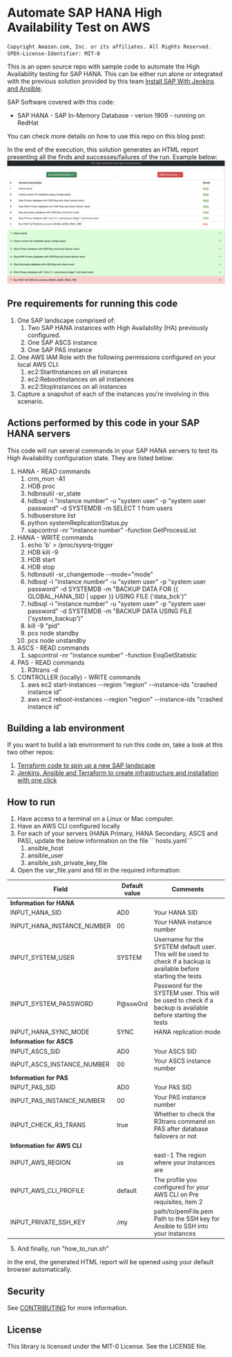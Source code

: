 # Automate SAP HANA High Availability Test on AWS

```
Copyright Amazon.com, Inc. or its affiliates. All Rights Reserved.
SPDX-License-Identifier: MIT-0
```

This is an open source repo with sample code to automate the High Availability testing for SAP HANA. This can be either run alone or integrated with the previous solution provided by this team [Install SAP With Jenkins and Ansible](https://github.com/aws-samples/aws-install-sap-with-jenkins-ansible/). 

SAP Software covered with this code:
* SAP HANA - SAP In-Memory Database - verion 1909 - running on RedHat

You can check more details on how to use this repo on this blog post: <insert blog post here>

In the end of the execution, this solution generates an HTML report presenting all the finds and successes/failures of the run. Example below:
![](readme_pictures/report_sample.png)

## Pre requirements for running this code
<ol>
    <li>One SAP landscape comprised of:
        <ol>
            <li>Two SAP HANA instances with High Availability (HA) previously configured.</li>
            <li>One SAP ASCS instance</li>
            <li>One SAP PAS instance</li>
        </ol>
    </li>
    <li>One AWS IAM Role with the following permissions configured on your local AWS CLI:
        <ol>
            <li>ec2:StartInstances on all instances</li>
            <li>ec2:RebootInstances on all instances</li>
            <li>ec2:StopInstances on all instances</li>
        </ol>
    </li>
    <li>Capture a snapshot of each of the instances you’re involving in this scenario.</li>
</ol>

## Actions performed by this code in your SAP HANA servers

This code will run several commands in your SAP HANA servers to test its High Availability configuration state. They are listed below:

<ol>
    <li>HANA - READ commands
        <ol>
            <li>crm_mon -A1</li>
            <li>HDB proc</li>
            <li>hdbnsutil -sr_state</li>
            <li>hdbsql -i "instance number" -u "system user" -p "system user password" -d SYSTEMDB -m SELECT 1 from users</li>
            <li>hdbuserstore list</li>
            <li>python systemReplicationStatus.py</li>
            <li>sapcontrol -nr "instance number" -function GetProcessList </li>
        </ol>
    </li>
    <li>HANA - WRITE commands
        <ol>
            <li>echo 'b' > /proc/sysrq-trigger</li>
            <li>HDB kill -9</li>
            <li>HDB start</li>
            <li>HDB stop</li>
            <li>hdbnsutil -sr_changemode --mode="mode"</li>
            <li>hdbsql -i "instance number" -u "system user" -p "system user password" -d SYSTEMDB -m "BACKUP DATA FOR {{ GLOBAL_HANA_SID | upper }} USING FILE ('data_bck')"</li>
            <li>hdbsql -i "instance number" -u "system user" -p "system user password" -d SYSTEMDB -m "BACKUP DATA USING FILE ('system_backup')"</li>
            <li>kill -9 "pid"</li>
            <li>pcs node standby</li>
            <li>pcs node unstandby</li>
        </ol>
    </li>
    <li>ASCS - READ commands
        <ol>
            <li>sapcontrol -nr "instance number" -function EnqGetStatistic</li>
        </ol>
    </li>
    <li>PAS - READ commands
        <ol>
            <li>R3trans -d</li>
        </ol>
    </li>
    <li>CONTROLLER (locally) - WRITE commands
        <ol>
            <li>aws ec2 start-instances --region "region" --instance-ids "crashed instance id"</li>
            <li>aws ec2 reboot-instances --region "region" --instance-ids "crashed instance id"</li>
        </ol>
    </li>
</ol>

## Building a lab environment

If you want to build a lab environment to run this code on, take a look at this two other repos:
<ol>
    <li><a href="https://github.com/aws-samples/terraform-aws-sap-netweaver-on-hana">Terraform code to spin up a new SAP landscape</a></li>
    <li><a href="https://github.com/aws-samples/aws-install-sap-with-jenkins-ansible/tree/dev">Jenkins, Ansible and Terraform to create infrastructure and installation with one click</a></li>
</ol>

## How to run

<ol>
    <li>Have access to a terminal on a Linux or Mac computer.</li>
    <li>Have an AWS CLI configured locally </li>
    <li>For each of your servers (HANA Primary, HANA Secondary, ASCS and PAS), update the below information on the file ```hosts.yaml```
        <ol>
            <li>ansible_host</li>
            <li>ansible_user</li>
            <li>ansible_ssh_private_key_file</li>
        </ol>
    </li>
    <li>Open the var_file.yaml and fill in the required information:</li>
</ol>

| Field | Default value | Comments |
| --- | --- | --- |
| <b>Information for HANA</b>
| INPUT_HANA_SID | AD0 | Your HANA SID |
| INPUT_HANA_INSTANCE_NUMBER | 00 | Your HANA instance number |
| INPUT_SYSTEM_USER | SYSTEM | Username for the SYSTEM default user. This will be used to check if a backup is available before starting the tests | 
| INPUT_SYSTEM_PASSWORD | P@ssw0rd | Password for the SYSTEM user.  This will be used to check if a backup is available before starting the tests | 
| INPUT_HANA_SYNC_MODE | SYNC | HANA replication mode | 
| <b>Information for ASCS</b>
| INPUT_ASCS_SID | AD0 | Your ASCS SID | 
| INPUT_ASCS_INSTANCE_NUMBER | 00 | Your ASCS instance number | 
| <b>Information for PAS</b>
| INPUT_PAS_SID | AD0 | Your PAS SID | 
| INPUT_PAS_INSTANCE_NUMBER | 00 | Your PAS instance number | 
| INPUT_CHECK_R3_TRANS | true | Whether to check the R3trans command on PAS after database failovers or not | 
| <b>Information for AWS CLI</b>
| INPUT_AWS_REGION | us | east-1	The region where your instances are | 
| INPUT_AWS_CLI_PROFILE | default | The profile you configured for your AWS CLI on Pre requisites, item 2 | 
| INPUT_PRIVATE_SSH_KEY | /my | path/to/pemFile.pem	Path to the SSH key for Ansible to SSH into your instances  | 

5. And finally, run "how_to_run.sh"

In the end, the generated HTML report will be opened using your default browser automatically.

## Security

See [CONTRIBUTING](CONTRIBUTING.md#security-issue-notifications) for more information.

## License

This library is licensed under the MIT-0 License. See the LICENSE file.